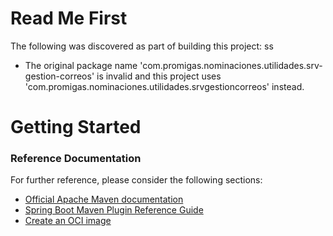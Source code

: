 # Read Me First
The following was discovered as part of building this project:
ss

* The original package name 'com.promigas.nominaciones.utilidades.srv-gestion-correos' is invalid and this project uses 'com.promigas.nominaciones.utilidades.srvgestioncorreos' instead.

# Getting Started

### Reference Documentation
For further reference, please consider the following sections:

* [Official Apache Maven documentation](https://maven.apache.org/guides/index.html)
* [Spring Boot Maven Plugin Reference Guide](https://docs.spring.io/spring-boot/docs/2.4.5/maven-plugin/reference/html/)
* [Create an OCI image](https://docs.spring.io/spring-boot/docs/2.4.5/maven-plugin/reference/html/#build-image)

